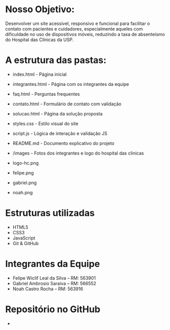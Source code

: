 # Nosso Objetivo:

Desenvolver um site acessível, responsivo e funcional para facilitar o contato com pacientes e cuidadores, especialmente aqueles com dificuldade no uso de dispositivos móveis, reduzindo a taxa de absenteísmo do Hospital das Clínicas da USP.

# A estrutura das pastas:

- index.html               - Página inicial
- integrantes.html         - Página com os integrantes da equipe
- faq.html                 - Perguntas frequentes
- contato.html             - Formulário de contato com validação
- solucao.html             - Página da solução proposta
- styles.css               - Estilo visual do site
- script.js                - Lógica de interação e validação JS
- README.md                - Documento explicativo do projeto
            
- /images                  - Fotos dos integrantes e logo do hospital das clinicas
- logo-hc.png
- felipe.png
- gabriel.png
- noah.png

# Estruturas utilizadas

- HTML5
- CSS3
- JavaScript
- Git & GitHub

# Integrantes da Equipe

- Felipe Wiclif Leal da Silva – RM: 563901
- Gabriel Ambrosio Saraiva – RM: 566552
- Noah Castro Rocha – RM: 563916

# Repositório no GitHub

- 